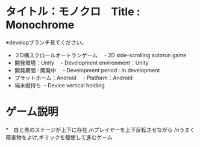 # タイトル：モノクロ　Title : Monochrome

※developブランチ見てください。
* ２D横スクロールオートランゲーム　・2D side-scrolling autorun game
* 開発環境：Unity　・Development environment：Unity
* 開発期間 : 開発中　・Development period : In development
* プラットホーム：Android　・Platform：Android 
* 端末縦持ち ・Device vertical holding

# ゲーム説明
*　白と黒のステージが上下に存在
/nプレイヤーを上下反転させながら
/nうまく障害物をよけ,ギミックを駆使して進むゲーム
